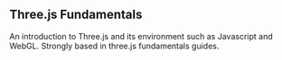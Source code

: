 ## Three.js Fundamentals

An introduction to Three.js and its environment such as Javascript and WebGL.
Strongly based in three.js fundamentals guides.
 